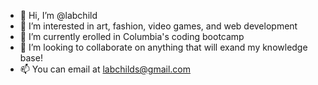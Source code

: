 - 👋 Hi, I’m @labchild
- 👀 I’m interested in art, fashion, video games, and web development
- 🌱 I’m currently erolled in Columbia's coding bootcamp
- 💞️ I’m looking to collaborate on anything that will exand my knowledge base! 
- 📫 You can email at labchilds@gmail.com

<!---
labchild/labchild is a ✨ special ✨ repository because its `README.md` (this file) appears on your GitHub profile.
You can click the Preview link to take a look at your changes.
--->
